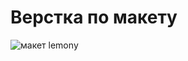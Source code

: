 # Верстка по макету
![макет lemon](https://uc1397815c5b74875f56cb766c7f.previews.dropboxusercontent.com/p/thumb/AANFMP0OyrgiZB-vAD38fOfmQUR196kXEoZygvSDLx7DZ2eO0XLv5pa3rq_2uwnuJe9Lftojmw0UklddMayhzpLNliJ6jdEoWxWGvIclClpaCWtVGxb_x2Aq0A4ZwjiYVvOOL90ofaXJmfRzL_ZxohzemtygDPfd12cn5MIL3uFVeGgih-pM7fgqKlrL9z_0P0PGQzggovb-qa6axaF7ris7o_hzdnC_raFXkkbwqH-5TQ/p.jpeg?size=1280x960&size_mode=3)y
